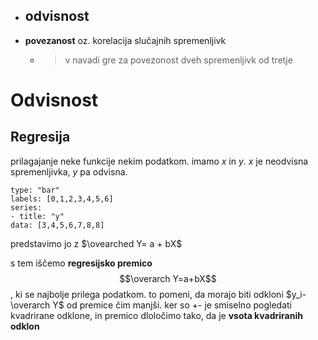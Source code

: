 

- **odvisnost**
	- 
- **povezanost** oz. korelacija slučajnih spremenljivk
	- > v navadi gre za povezonost dveh spremenljivk od tretje

# Odvisnost
## Regresija
prilagajanje neke funkcije nekim podatkom.
imamo $x$ in $y$. $x$ je neodvisna spremenljivka, $y$ pa odvisna.
```chart
type: "bar"
labels: [0,1,2,3,4,5,6]
series:
- title: "y"
data: [3,4,5,6,7,8,8]
```
predstavimo jo z $\ovearched Y= a + bX$

 s tem iščemo **regresijsko premico** $$\overarch Y=a+bX$$, ki se najbolje prilega podatkom. to pomeni, da morajo biti odkloni $y_i-\overarch Y$ od premice čim manjši. ker so +- je smiselno pogledati kvadrirane odklone, in premico dloločimo tako, da je **vsota kvadriranih odklon**






